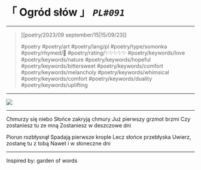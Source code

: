 # &#12300; Ogród słów &#12301; *`PL#091`*

---

> [[poetry/2023/09 september/15|15/09/23]]
> 
> #poetry 
> #poetry/art 
> #poetry/lang/pl 
> #poetry/type/somonka 
> #poetry/rhymed/🔴 
> #poetry/rating/✨✨✨✨✨ 
> #poetry/keywords/love #poetry/keywords/nature #poetry/keywords/hopeful #poetry/keywords/bittersweet #poetry/keywords/comfort #poetry/keywords/melancholy #poetry/keywords/whimsical #poetry/keywords/comfort #poetry/keywords/duality #poetry/keywords/uplifting 

---

![](https://w.wallhaven.cc/full/zx/wallhaven-zxyqpv.jpg)

---

Chmurzy się niebo
Słońce zakryją chmury
Już pierwszy grzmot brzmi
Czy zostaniesz tu ze mną
Zostaniesz w deszczowe dni

Piorun rozbłysnął
Spadają pierwsze krople
Lecz słońce przebłyska
Uwierz, zostanę tu z tobą
Nawet i w słoneczne dni

---

Inspired by: garden of words